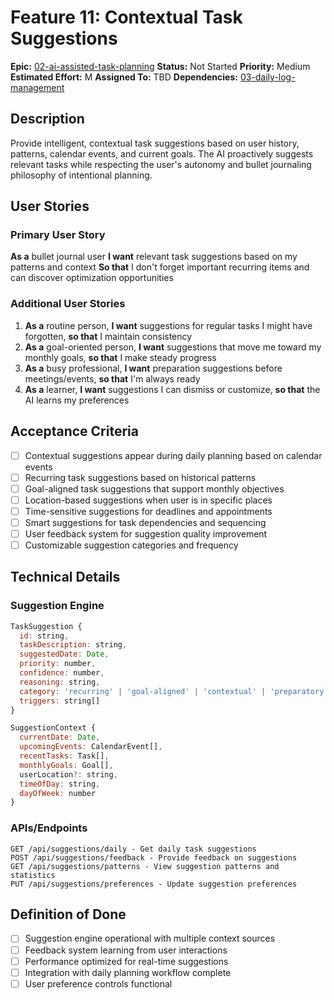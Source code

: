 # Feature 11: Contextual Task Suggestions

**Epic:** [02-ai-assisted-task-planning](../epics/02-ai-assisted-task-planning.md)
**Status:** Not Started
**Priority:** Medium
**Estimated Effort:** M
**Assigned To:** TBD
**Dependencies:** [03-daily-log-management](03-daily-log-management.md)

## Description

Provide intelligent, contextual task suggestions based on user history, patterns, calendar events, and current goals. The AI proactively suggests relevant tasks while respecting the user's autonomy and bullet journaling philosophy of intentional planning.

## User Stories

### Primary User Story
**As a** bullet journal user
**I want** relevant task suggestions based on my patterns and context
**So that** I don't forget important recurring items and can discover optimization opportunities

### Additional User Stories
1. **As a** routine person, **I want** suggestions for regular tasks I might have forgotten, **so that** I maintain consistency
2. **As a** goal-oriented person, **I want** suggestions that move me toward my monthly goals, **so that** I make steady progress
3. **As a** busy professional, **I want** preparation suggestions before meetings/events, **so that** I'm always ready
4. **As a** learner, **I want** suggestions I can dismiss or customize, **so that** the AI learns my preferences

## Acceptance Criteria

- [ ] Contextual suggestions appear during daily planning based on calendar events
- [ ] Recurring task suggestions based on historical patterns
- [ ] Goal-aligned task suggestions that support monthly objectives
- [ ] Location-based suggestions when user is in specific places
- [ ] Time-sensitive suggestions for deadlines and appointments
- [ ] Smart suggestions for task dependencies and sequencing
- [ ] User feedback system for suggestion quality improvement
- [ ] Customizable suggestion categories and frequency

## Technical Details

### Suggestion Engine
```javascript
TaskSuggestion {
  id: string,
  taskDescription: string,
  suggestedDate: Date,
  priority: number,
  confidence: number,
  reasoning: string,
  category: 'recurring' | 'goal-aligned' | 'contextual' | 'preparatory',
  triggers: string[]
}

SuggestionContext {
  currentDate: Date,
  upcomingEvents: CalendarEvent[],
  recentTasks: Task[],
  monthlyGoals: Goal[],
  userLocation?: string,
  timeOfDay: string,
  dayOfWeek: number
}
```

### APIs/Endpoints
```
GET /api/suggestions/daily - Get daily task suggestions
POST /api/suggestions/feedback - Provide feedback on suggestions
GET /api/suggestions/patterns - View suggestion patterns and statistics
PUT /api/suggestions/preferences - Update suggestion preferences
```

## Definition of Done

- [ ] Suggestion engine operational with multiple context sources
- [ ] Feedback system learning from user interactions
- [ ] Performance optimized for real-time suggestions
- [ ] Integration with daily planning workflow complete
- [ ] User preference controls functional
